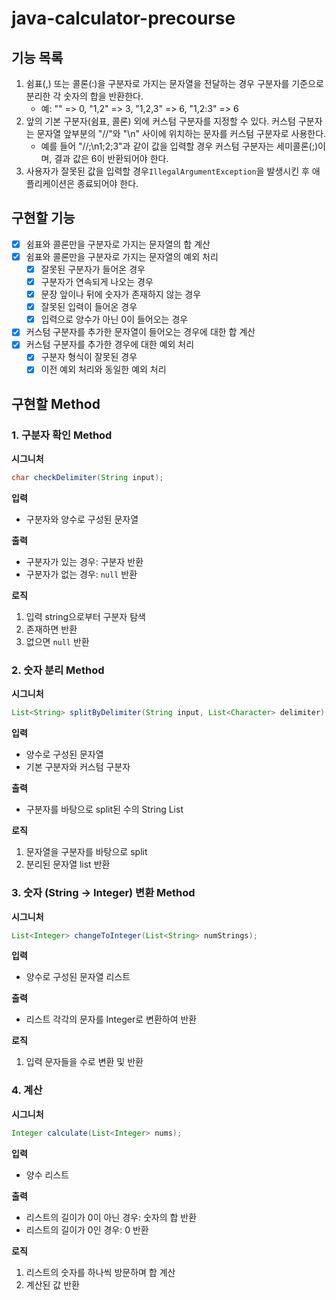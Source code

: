 # java-calculator-precourse

## 기능 목록

1. 쉼표(,) 또는 콜론(:)을 구분자로 가지는 문자열을 전달하는 경우 구분자를 기준으로 분리한 각 숫자의 합을 반환한다.
    - 예: "" => 0, "1,2" => 3, "1,2,3" => 6, "1,2:3" => 6
2. 앞의 기본 구분자(쉼표, 콜론) 외에 커스텀 구분자를 지정할 수 있다. 커스텀 구분자는 문자열 앞부분의 "//"와 "\n" 사이에 위치하는 문자를 커스텀 구분자로 사용한다.
    - 예를 들어 "//;\n1;2;3"과 같이 값을 입력할 경우 커스텀 구분자는 세미콜론(;)이며, 결과 값은 6이 반환되어야 한다.
3. 사용자가 잘못된 값을 입력할 경우`IllegalArgumentException`을 발생시킨 후 애플리케이션은 종료되어야 한다.

## 구현할 기능

- [x]  쉼표와 콜론만을 구분자로 가지는 문자열의 합 계산
- [x]  쉼표와 콜론만을 구분자로 가지는 문자열의 예외 처리
    - [x]  잘못된 구분자가 들어온 경우
    - [x]  구분자가 연속되게 나오는 경우
    - [x]  문장 앞이나 뒤에 숫자가 존재하지 않는 경우
    - [x]  잘못된 입력이 들어온 경우
    - [x]  입력으로 양수가 아닌 0이 들어오는 경우
- [x]  커스텀 구분자를 추가한 문자열이 들어오는 경우에 대한 합 계산
- [x]  커스텀 구분자를 추가한 경우에 대한 예외 처리
    - [x]  구분자 형식이 잘못된 경우
    - [x]  이전 예외 처리와 동일한 예외 처리

## 구현할 Method

### 1. 구분자 확인 Method

**시그니처**

```java
char checkDelimiter(String input);
```

**입력**

- 구분자와 양수로 구성된 문자열

**출력**

- 구분자가 있는 경우: 구분자 반환
- 구분자가 없는 경우: `null` 반환

**로직**

1. 입력 string으로부터 구분자 탐색
2. 존재하면 반환
3. 없으면 `null` 반환

### 2. 숫자 분리 Method

**시그니처**

```java
List<String> splitByDelimiter(String input, List<Character> delimiter);
```

**입력**

- 양수로 구성된 문자열
- 기본 구분자와 커스텀 구분자

**출력**

- 구분자를 바탕으로 split된 수의 String List

**로직**

1. 문자열을 구분자를 바탕으로 split
2. 분리된 문자열 list 반환

### 3. 숫자 (String → Integer) 변환 Method

**시그니처**

```java
List<Integer> changeToInteger(List<String> numStrings);
```

**입력**

- 양수로 구성된 문자열 리스트

**출력**

- 리스트 각각의 문자를 Integer로 변환하여 반환

**로직**

1. 입력 문자들을 수로 변환 및 반환

### 4. 계산

**시그니처**

```java
Integer calculate(List<Integer> nums);
```

**입력**

- 양수 리스트

**출력**

- 리스트의 길이가 0이 아닌 경우: 숫자의 합 반환
- 리스트의 길이가 0인 경우: 0 반환

**로직**

1. 리스트의 숫자를 하나씩 방문하며 합 계산
2. 계산된 값 반환
